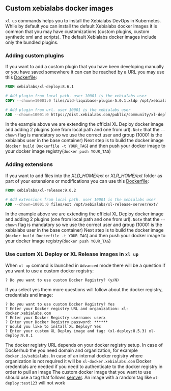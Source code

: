 ## Custom xebialabs docker images

`xl up` commands helps you to install the Xebialabs DevOps in Kubernetes. While by default you can install the default Xebialabs docker images it is common 
that you may have customizations (custom plugins, custom synthetic xml and scripts). The default Xebialabs docker images include only the bundled plugins.

### Adding custom plugins

If you want to add a custom plugin that you have been developing manually or you have saved somewhere it can can be reached by a URL you may use this [Dockerfile](plugins/Dockerfile):

```dockerfile
FROM xebialabs/xl-deploy:8.6.1

# Add plugin from local path. user 10001 is the xebialabs user
COPY --chown=10001:0 files/xld-liquibase-plugin-5.0.1.xldp /opt/xebialabs/xl-deploy-server/default-plugins/

# Add plugin from url. user 10001 is the xebialabs user
ADD --chown=10001:0 https://dist.xebialabs.com/public/community/xl-deploy/command2-plugin/3.9.1-1/command2-plugin-3.9.1-1.jar /opt/xebialabs/xl-deploy-server/default-plugins/

``` 

In the example above we are extending the  official XL Deploy docker image and adding 2 plugins (one from local path and one from url). `Note` that the `--chown` flag is mandatory so we  use the correct user and group (10001 is the xebialabs user in the base container)
Next step is to build the docker image (`docker build Dockerfile -t YOUR_TAG`) and then push your docker image to your docker image registry(`docker push YOUR_TAG`)

### Adding extensions

If you want to add files into the *XLD_HOME/ext* or *XLR_HOME/ext* folder as part of your extensions or modifications you can use this  [Dockerfile](extensions/Dockerfile):

```dockerfile
FROM xebialabs/xl-release:9.0.2

# Add extensions from local path. user 10001 is the xebialabs user
ADD --chown=10001:0 files/ext /opt/xebialabs/xl-release-server/ext/
``` 

In the example above we are extending the  official XL Deploy docker image and adding 2 plugins (one from local path and one from url). `Note` that the `--chown` flag is mandatory so we  use the correct user and group (10001 is the xebialabs user in the base container)
Next step is to build the docker image (`docker build Dockerfile -t YOUR_TAG`) and then push your docker image to your docker image registry(`docker push YOUR_TAG`)


### Use custom XL Deploy or XL Release images in `xl up` 

When `xl up` comand is launched in `Advanced` mode there will be a question if you want to use a custom docker registry:

```$xslt
? Do you want to use custom Docker Registry? (y/N)
```

If you select yes them more questions will follow about the docker registry, credentials and image:

```$xslt
? Do you want to use custom Docker Registry? Yes
? Enter your Docker registry URL and organization: xl-docker.xebialabs.com
? Enter your Docker Registry username: userx
? Enter your Docker Registry password: ******
? Would you like to install XL Deploy? Yes
? Enter your custom XL Deploy image and tag: (xl-deploy:8.5.3) xl-deploy:9.0.1
```

The docker registry URL depends on your docker registry setup. In case of Dockerhub the you need domain and organization, for example `docker.io/xebialabs`. In case of an internal docker registry where organization is not required it  will be `xl-docker.xebialabs.com`
Docker credentials are needed if you need to authenticate to the docker registry in order to pull an image
The custom docker image that you want to use should use a tag that follows [semver](https://semver.org/). An image with a random tag like `xl-deploy:test123` will not work
